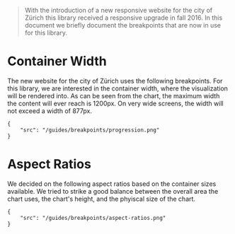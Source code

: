 > With the introduction of a new responsive website for the city of Zürich this library received a responsive upgrade in fall 2016. In this document we briefly document the breakpoints that are now in use for this library.

# Container Width

The new website for the city of Zürich uses the following breakpoints. For this library, we are interested in the container width, where the visualization will be rendered into. As can be seen from the chart, the maximum width the content will ever reach is 1200px. On very wide screens, the width will not exceed a width of 877px.

```image|plain
{
    "src": "/guides/breakpoints/progression.png"
}
```

# Aspect Ratios

We decided on the following aspect ratios based on the container sizes available. We tried to strike a good balance between the overall area the chart uses, the chart's height, and the phyiscal size of the chart.

```image|plain
{
    "src": "/guides/breakpoints/aspect-ratios.png"
}
```

